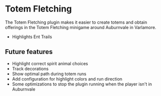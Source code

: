 # Totem Fletching
The Totem Fletching plugin makes it easier to create totems and obtain offerings in the Totem Fletching minigame around Auburnvale in Varlamore.

* Highlights Ent Trails

## Future features
* Highlight correct spirit animal choices
* Track decorations
* Show optimal path during totem runs
* Add configuration for highlight colors and run direction
* Some optimizations to stop the plugin running when the player isn't in Auburnvale